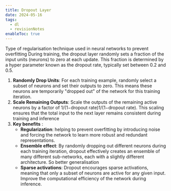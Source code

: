 ```yaml
---
title: Dropout Layer
date: 2024-05-16
tags:
  - dl
  - revisionNotes
enableToc: true
---
```


Type of regularisation technique used in neural networks to prevent overfitting
During training, the dropout layer randomly sets a fraction of the input units (neurons) to zero at each update. This fraction is determined by a hyper parameter known as the dropout rate, typically set between 0.2 and 0.5.
1. **Randomly Drop Units**: For each training example, randomly select a subset of neurons and set their outputs to zero. This means these neurons are temporarily "dropped out" of the network for this training iteration.
2. **Scale Remaining Outputs**: Scale the outputs of the remaining active neurons by a factor of 1/(1−dropout rate)1/(1−dropout rate). This scaling ensures that the total input to the next layer remains consistent during training and inference
3. **Key benefits** :
    - **Regularization**: helping to prevent overfitting by introducing noise and forcing the network to learn more robust and redundant representations.
    - **Ensemble effect**: By randomly dropping out different neurons during each training iteration, dropout effectively creates an ensemble of many different sub-networks, each with a slightly different architecture. So better generalisation
    - **Sparse activations**: Dropout encourages sparse activations, meaning that only a subset of neurons are active for any given input. Improve the computational efficiency of the network during inference.